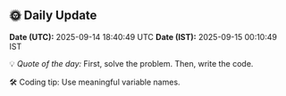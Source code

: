 ## 🌞 Daily Update

**Date (UTC):** 2025-09-14 18:40:49 UTC
**Date (IST):** 2025-09-15 00:10:49 IST

💡 *Quote of the day:* First, solve the problem. Then, write the code.

🛠️ Coding tip: Use meaningful variable names.
